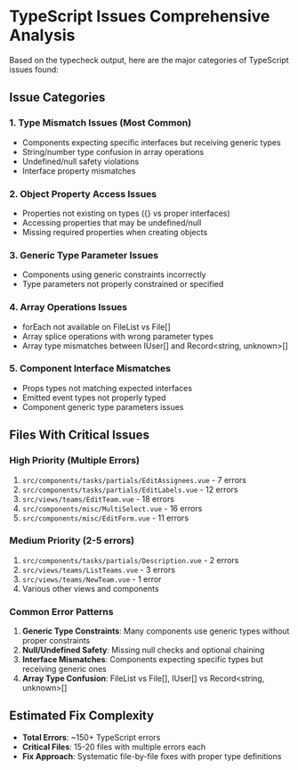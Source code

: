 # TypeScript Issues Comprehensive Analysis

Based on the typecheck output, here are the major categories of TypeScript issues found:

## Issue Categories

### 1. Type Mismatch Issues (Most Common)
- Components expecting specific interfaces but receiving generic types
- String/number type confusion in array operations
- Undefined/null safety violations
- Interface property mismatches

### 2. Object Property Access Issues
- Properties not existing on types ({} vs proper interfaces)
- Accessing properties that may be undefined/null
- Missing required properties when creating objects

### 3. Generic Type Parameter Issues
- Components using generic constraints incorrectly
- Type parameters not properly constrained or specified

### 4. Array Operations Issues
- forEach not available on FileList vs File[]
- Array splice operations with wrong parameter types
- Array type mismatches between IUser[] and Record<string, unknown>[]

### 5. Component Interface Mismatches
- Props types not matching expected interfaces
- Emitted event types not properly typed
- Component generic type parameters issues

## Files With Critical Issues

### High Priority (Multiple Errors)
1. `src/components/tasks/partials/EditAssignees.vue` - 7 errors
2. `src/components/tasks/partials/EditLabels.vue` - 12 errors
3. `src/views/teams/EditTeam.vue` - 18 errors
4. `src/components/misc/MultiSelect.vue` - 16 errors
5. `src/components/misc/EditForm.vue` - 11 errors

### Medium Priority (2-5 errors)
1. `src/components/tasks/partials/Description.vue` - 2 errors
2. `src/views/teams/ListTeams.vue` - 3 errors
3. `src/views/teams/NewTeam.vue` - 1 error
4. Various other views and components

### Common Error Patterns
1. **Generic Type Constraints**: Many components use generic types without proper constraints
2. **Null/Undefined Safety**: Missing null checks and optional chaining
3. **Interface Mismatches**: Components expecting specific types but receiving generic ones
4. **Array Type Confusion**: FileList vs File[], IUser[] vs Record<string, unknown>[]

## Estimated Fix Complexity
- **Total Errors**: ~150+ TypeScript errors
- **Critical Files**: 15-20 files with multiple errors each
- **Fix Approach**: Systematic file-by-file fixes with proper type definitions